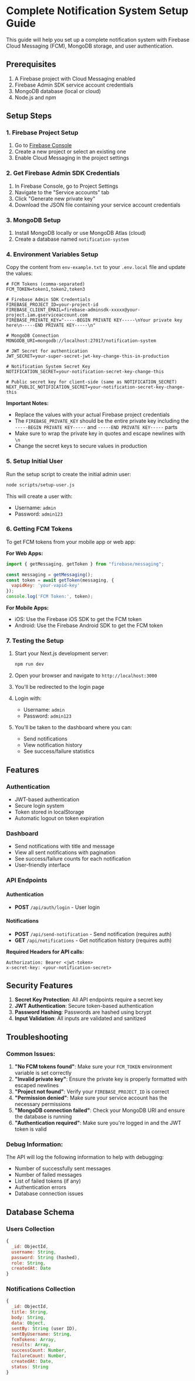 # Complete Notification System Setup Guide

This guide will help you set up a complete notification system with Firebase Cloud Messaging (FCM), MongoDB storage, and user authentication.

## Prerequisites

1. A Firebase project with Cloud Messaging enabled
2. Firebase Admin SDK service account credentials
3. MongoDB database (local or cloud)
4. Node.js and npm

## Setup Steps

### 1. Firebase Project Setup

1. Go to [Firebase Console](https://console.firebase.google.com/)
2. Create a new project or select an existing one
3. Enable Cloud Messaging in the project settings

### 2. Get Firebase Admin SDK Credentials

1. In Firebase Console, go to Project Settings
2. Navigate to the "Service accounts" tab
3. Click "Generate new private key"
4. Download the JSON file containing your service account credentials

### 3. MongoDB Setup

1. Install MongoDB locally or use MongoDB Atlas (cloud)
2. Create a database named `notification-system`

### 4. Environment Variables Setup

Copy the content from `env-example.txt` to your `.env.local` file and update the values:

```env
# FCM Tokens (comma-separated)
FCM_TOKEN=token1,token2,token3

# Firebase Admin SDK Credentials
FIREBASE_PROJECT_ID=your-project-id
FIREBASE_CLIENT_EMAIL=firebase-adminsdk-xxxxx@your-project.iam.gserviceaccount.com
FIREBASE_PRIVATE_KEY="-----BEGIN PRIVATE KEY-----\nYour private key here\n-----END PRIVATE KEY-----\n"

# MongoDB Connection
MONGODB_URI=mongodb://localhost:27017/notification-system

# JWT Secret for authentication
JWT_SECRET=your-super-secret-jwt-key-change-this-in-production

# Notification System Secret Key
NOTIFICATION_SECRET=your-notification-secret-key-change-this

# Public secret key for client-side (same as NOTIFICATION_SECRET)
NEXT_PUBLIC_NOTIFICATION_SECRET=your-notification-secret-key-change-this
```

**Important Notes:**
- Replace the values with your actual Firebase project credentials
- The `FIREBASE_PRIVATE_KEY` should be the entire private key including the `-----BEGIN PRIVATE KEY-----` and `-----END PRIVATE KEY-----` parts
- Make sure to wrap the private key in quotes and escape newlines with `\n`
- Change the secret keys to secure values in production

### 5. Setup Initial User

Run the setup script to create the initial admin user:

```bash
node scripts/setup-user.js
```

This will create a user with:
- Username: `admin`
- Password: `admin123`

### 6. Getting FCM Tokens

To get FCM tokens from your mobile app or web app:

**For Web Apps:**
```javascript
import { getMessaging, getToken } from "firebase/messaging";

const messaging = getMessaging();
const token = await getToken(messaging, {
  vapidKey: 'your-vapid-key'
});
console.log('FCM Token:', token);
```

**For Mobile Apps:**
- iOS: Use the Firebase iOS SDK to get the FCM token
- Android: Use the Firebase Android SDK to get the FCM token

### 7. Testing the Setup

1. Start your Next.js development server:
   ```bash
   npm run dev
   ```

2. Open your browser and navigate to `http://localhost:3000`

3. You'll be redirected to the login page

4. Login with:
   - Username: `admin`
   - Password: `admin123`

5. You'll be taken to the dashboard where you can:
   - Send notifications
   - View notification history
   - See success/failure statistics

## Features

### Authentication
- JWT-based authentication
- Secure login system
- Token stored in localStorage
- Automatic logout on token expiration

### Dashboard
- Send notifications with title and message
- View all sent notifications with pagination
- See success/failure counts for each notification
- User-friendly interface

### API Endpoints

#### Authentication
- **POST** `/api/auth/login` - User login

#### Notifications
- **POST** `/api/send-notification` - Send notification (requires auth)
- **GET** `/api/notifications` - Get notification history (requires auth)

**Required Headers for API calls:**
```
Authorization: Bearer <jwt-token>
x-secret-key: <your-notification-secret>
```

## Security Features

1. **Secret Key Protection**: All API endpoints require a secret key
2. **JWT Authentication**: Secure token-based authentication
3. **Password Hashing**: Passwords are hashed using bcrypt
4. **Input Validation**: All inputs are validated and sanitized

## Troubleshooting

### Common Issues:

1. **"No FCM tokens found"**: Make sure your `FCM_TOKEN` environment variable is set correctly
2. **"Invalid private key"**: Ensure the private key is properly formatted with escaped newlines
3. **"Project not found"**: Verify your `FIREBASE_PROJECT_ID` is correct
4. **"Permission denied"**: Make sure your service account has the necessary permissions
5. **"MongoDB connection failed"**: Check your MongoDB URI and ensure the database is running
6. **"Authentication required"**: Make sure you're logged in and the JWT token is valid

### Debug Information:

The API will log the following information to help with debugging:
- Number of successfully sent messages
- Number of failed messages
- List of failed tokens (if any)
- Authentication errors
- Database connection issues

## Database Schema

### Users Collection
```javascript
{
  _id: ObjectId,
  username: String,
  password: String (hashed),
  role: String,
  createdAt: Date
}
```

### Notifications Collection
```javascript
{
  _id: ObjectId,
  title: String,
  body: String,
  data: Object,
  sentBy: String (user ID),
  sentByUsername: String,
  fcmTokens: Array,
  results: Array,
  successCount: Number,
  failureCount: Number,
  createdAt: Date,
  status: String
}
``` 